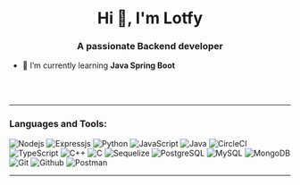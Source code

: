 <h1 align="center">Hi 👋, I'm Lotfy</h1>
<h3 align="center">A passionate Backend developer</h3>


- 🌱 I’m currently learning **Java Spring Boot**





 <br><br>

---
### Languages and Tools:

![Nodejs](https://img.shields.io/badge/-Nodejs-black?style=flat-square&logo=Node.js)
![Expressjs](https://img.shields.io/badge/-Express.js-787878?style=flat-square&logo=Express.js)
![Python](https://img.shields.io/badge/-Python-black?style=flat-square&logo=Python)
![JavaScript](https://img.shields.io/badge/-JavaScript-black?style=flat-square&logo=javascript)
![Java](https://img.shields.io/badge/java-%23ED8B00.svg?style=for-the-badge&logo=java&logoColor=white)
![CircleCI](https://img.shields.io/badge/circle%20ci-%23161616.svg?style=for-the-badge&logo=circleci&logoColor=white)
![TypeScript](https://img.shields.io/badge/-TypeScript-007ACC?style=flat-square&logo=typescript)
![C++](https://img.shields.io/badge/-C++-black?style=flat-square&logo=C++)
![C](https://img.shields.io/badge/-c-black?style=flat-square&logo=c)
![Sequelize](https://img.shields.io/badge/Sequelize-52B0E7?style=for-the-badge&logo=Sequelize&logoColor=white)
![PostgreSQL](https://img.shields.io/badge/-PostgreSQL-336791?style=flat-square&logo=postgresql)
![MySQL](https://img.shields.io/badge/-MySQL-black?style=flat-square&logo=mysql)
![MongoDB](https://img.shields.io/badge/MongoDB-%234ea94b.svg?style=for-the-badge&logo=mongodb&logoColor=white)
![Git](http://img.shields.io/badge/-Git-F1502F?style=flat-square&logo=git)
![Github](http://img.shields.io/badge/-Github-000000?style=flat-square&logo=github)
![Postman](https://img.shields.io/badge/Postman-FF6C37?style=for-the-badge&logo=postman&logoColor=white)

---
 <br>

